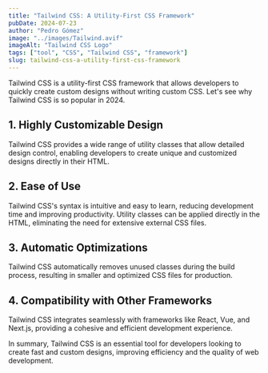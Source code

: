 ```yaml
---
title: "Tailwind CSS: A Utility-First CSS Framework"
pubDate: 2024-07-23
author: "Pedro Gómez"
image: "../images/Tailwind.avif"
imageAlt: "Tailwind CSS Logo"
tags: ["tool", "CSS", "Tailwind CSS", "framework"]
slug: tailwind-css-a-utility-first-css-framework
---
```


Tailwind CSS is a utility-first CSS framework that allows developers to quickly create custom designs without writing custom CSS. Let's see why Tailwind CSS is so popular in 2024.

## 1. Highly Customizable Design

Tailwind CSS provides a wide range of utility classes that allow detailed design control, enabling developers to create unique and customized designs directly in their HTML.

## 2. Ease of Use

Tailwind CSS's syntax is intuitive and easy to learn, reducing development time and improving productivity. Utility classes can be applied directly in the HTML, eliminating the need for extensive external CSS files.

## 3. Automatic Optimizations

Tailwind CSS automatically removes unused classes during the build process, resulting in smaller and optimized CSS files for production.

## 4. Compatibility with Other Frameworks

Tailwind CSS integrates seamlessly with frameworks like React, Vue, and Next.js, providing a cohesive and efficient development experience.

In summary, Tailwind CSS is an essential tool for developers looking to create fast and custom designs, improving efficiency and the quality of web development.
